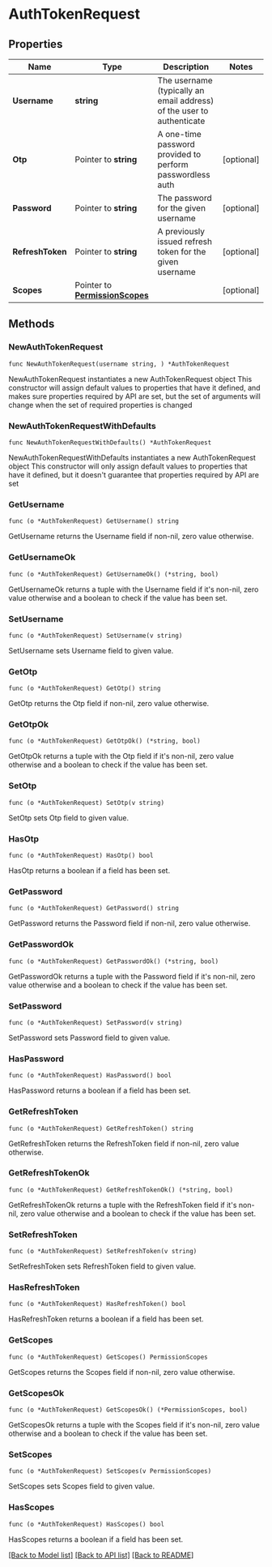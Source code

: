 # AuthTokenRequest

## Properties

Name | Type | Description | Notes
------------ | ------------- | ------------- | -------------
**Username** | **string** | The username (typically an email address) of the user to authenticate | 
**Otp** | Pointer to **string** | A one-time password provided to perform passwordless auth | [optional] 
**Password** | Pointer to **string** | The password for the given username | [optional] 
**RefreshToken** | Pointer to **string** | A previously issued refresh token for the given username | [optional] 
**Scopes** | Pointer to [**PermissionScopes**](PermissionScopes.md) |  | [optional] 

## Methods

### NewAuthTokenRequest

`func NewAuthTokenRequest(username string, ) *AuthTokenRequest`

NewAuthTokenRequest instantiates a new AuthTokenRequest object
This constructor will assign default values to properties that have it defined,
and makes sure properties required by API are set, but the set of arguments
will change when the set of required properties is changed

### NewAuthTokenRequestWithDefaults

`func NewAuthTokenRequestWithDefaults() *AuthTokenRequest`

NewAuthTokenRequestWithDefaults instantiates a new AuthTokenRequest object
This constructor will only assign default values to properties that have it defined,
but it doesn't guarantee that properties required by API are set

### GetUsername

`func (o *AuthTokenRequest) GetUsername() string`

GetUsername returns the Username field if non-nil, zero value otherwise.

### GetUsernameOk

`func (o *AuthTokenRequest) GetUsernameOk() (*string, bool)`

GetUsernameOk returns a tuple with the Username field if it's non-nil, zero value otherwise
and a boolean to check if the value has been set.

### SetUsername

`func (o *AuthTokenRequest) SetUsername(v string)`

SetUsername sets Username field to given value.


### GetOtp

`func (o *AuthTokenRequest) GetOtp() string`

GetOtp returns the Otp field if non-nil, zero value otherwise.

### GetOtpOk

`func (o *AuthTokenRequest) GetOtpOk() (*string, bool)`

GetOtpOk returns a tuple with the Otp field if it's non-nil, zero value otherwise
and a boolean to check if the value has been set.

### SetOtp

`func (o *AuthTokenRequest) SetOtp(v string)`

SetOtp sets Otp field to given value.

### HasOtp

`func (o *AuthTokenRequest) HasOtp() bool`

HasOtp returns a boolean if a field has been set.

### GetPassword

`func (o *AuthTokenRequest) GetPassword() string`

GetPassword returns the Password field if non-nil, zero value otherwise.

### GetPasswordOk

`func (o *AuthTokenRequest) GetPasswordOk() (*string, bool)`

GetPasswordOk returns a tuple with the Password field if it's non-nil, zero value otherwise
and a boolean to check if the value has been set.

### SetPassword

`func (o *AuthTokenRequest) SetPassword(v string)`

SetPassword sets Password field to given value.

### HasPassword

`func (o *AuthTokenRequest) HasPassword() bool`

HasPassword returns a boolean if a field has been set.

### GetRefreshToken

`func (o *AuthTokenRequest) GetRefreshToken() string`

GetRefreshToken returns the RefreshToken field if non-nil, zero value otherwise.

### GetRefreshTokenOk

`func (o *AuthTokenRequest) GetRefreshTokenOk() (*string, bool)`

GetRefreshTokenOk returns a tuple with the RefreshToken field if it's non-nil, zero value otherwise
and a boolean to check if the value has been set.

### SetRefreshToken

`func (o *AuthTokenRequest) SetRefreshToken(v string)`

SetRefreshToken sets RefreshToken field to given value.

### HasRefreshToken

`func (o *AuthTokenRequest) HasRefreshToken() bool`

HasRefreshToken returns a boolean if a field has been set.

### GetScopes

`func (o *AuthTokenRequest) GetScopes() PermissionScopes`

GetScopes returns the Scopes field if non-nil, zero value otherwise.

### GetScopesOk

`func (o *AuthTokenRequest) GetScopesOk() (*PermissionScopes, bool)`

GetScopesOk returns a tuple with the Scopes field if it's non-nil, zero value otherwise
and a boolean to check if the value has been set.

### SetScopes

`func (o *AuthTokenRequest) SetScopes(v PermissionScopes)`

SetScopes sets Scopes field to given value.

### HasScopes

`func (o *AuthTokenRequest) HasScopes() bool`

HasScopes returns a boolean if a field has been set.


[[Back to Model list]](../README.md#documentation-for-models) [[Back to API list]](../README.md#documentation-for-api-endpoints) [[Back to README]](../README.md)


